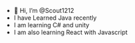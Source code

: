 - 👋 Hi, I’m @Scout1212
- I have Learned Java recently
- I am learning C# and unity
- I am also learning React with Javascript
